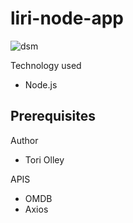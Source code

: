 # liri-node-app
![dsm](https://user-images.githubusercontent.com/46722789/56844037-a88d4580-686f-11e9-8086-50d463bebba3.jpg)


Technology used
- Node.js


Prerequisites
- 

Author
- Tori Olley

APIS
- OMDB
- Axios




